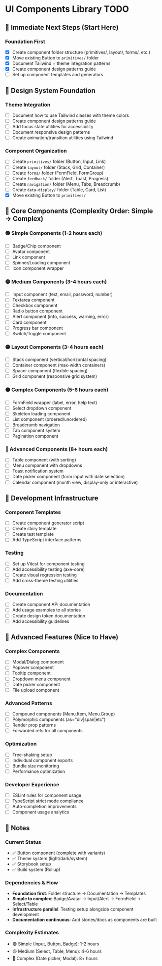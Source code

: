 # UI Components Library TODO

## 🎯 Immediate Next Steps (Start Here)

### Foundation First

- [x] Create component folder structure (primitives/, layout/, forms/, etc.)
- [x] Move existing Button to `primitives/` folder
- [x] Document Tailwind + theme integration patterns
- [x] Create component design patterns guide
- [ ] Set up component templates and generators

## 🎨 Design System Foundation

### Theme Integration

- [ ] Document how to use Tailwind classes with theme colors
- [ ] Create component design patterns guide
- [ ] Add focus state utilities for accessibility
- [ ] Document responsive design patterns
- [ ] Create animation/transition utilities using Tailwind

### Component Organization

- [ ] Create `primitives/` folder (Button, Input, Link)
- [ ] Create `layout/` folder (Stack, Grid, Container)
- [ ] Create `forms/` folder (FormField, FormGroup)
- [ ] Create `feedback/` folder (Alert, Toast, Progress)
- [ ] Create `navigation/` folder (Menu, Tabs, Breadcrumb)
- [ ] Create `data-display/` folder (Table, Card, List)
- [x] Move existing Button to `primitives/`

## 🧩 Core Components (Complexity Order: Simple → Complex)

### 🟢 Simple Components (1-2 hours each)

- [ ] Badge/Chip component
- [ ] Avatar component
- [ ] Link component
- [ ] Spinner/Loading component
- [ ] Icon component wrapper

### 🟡 Medium Components (3-4 hours each)

- [ ] Input component (text, email, password, number)
- [ ] Textarea component
- [ ] Checkbox component
- [ ] Radio button component
- [ ] Alert component (info, success, warning, error)
- [ ] Card component
- [ ] Progress bar component
- [ ] Switch/Toggle component

### 🟡 Layout Components (3-4 hours each)

- [ ] Stack component (vertical/horizontal spacing)
- [ ] Container component (max-width containers)
- [ ] Spacer component (flexible spacing)
- [ ] Grid component (responsive grid system)

### 🟠 Complex Components (5-6 hours each)

- [ ] FormField wrapper (label, error, help text)
- [ ] Select dropdown component
- [ ] Skeleton loading component
- [ ] List component (ordered/unordered)
- [ ] Breadcrumb navigation
- [ ] Tab component system
- [ ] Pagination component

### 🔴 Advanced Components (8+ hours each)

- [ ] Table component (with sorting)
- [ ] Menu component with dropdowns
- [ ] Toast notification system
- [ ] Date picker component (form input with date selection)
- [ ] Calendar component (month view, display-only or interactive)

## 🔧 Development Infrastructure

### Component Templates

- [ ] Create component generator script
- [ ] Create story template
- [ ] Create test template
- [ ] Add TypeScript interface patterns

### Testing

- [ ] Set up Vitest for component testing
- [ ] Add accessibility testing (axe-core)
- [ ] Create visual regression testing
- [ ] Add cross-theme testing utilities

### Documentation

- [ ] Create component API documentation
- [ ] Add usage examples to all stories
- [ ] Create design token documentation
- [ ] Add accessibility guidelines

## 🚀 Advanced Features (Nice to Have)

### Complex Components

- [ ] Modal/Dialog component
- [ ] Popover component
- [ ] Tooltip component
- [ ] Dropdown menu component
- [ ] Date picker component
- [ ] File upload component

### Advanced Patterns

- [ ] Compound components (Menu.Item, Menu.Group)
- [ ] Polymorphic components (as="div|span|etc")
- [ ] Render prop patterns
- [ ] Forwarded refs for all components

### Optimization

- [ ] Tree-shaking setup
- [ ] Individual component exports
- [ ] Bundle size monitoring
- [ ] Performance optimization

### Developer Experience

- [ ] ESLint rules for component usage
- [ ] TypeScript strict mode compliance
- [ ] Auto-completion improvements
- [ ] Component usage analytics

## 📝 Notes

### Current Status

- ✅ Button component (complete with variants)
- ✅ Theme system (light/dark/system)
- ✅ Storybook setup
- ✅ Build system (Rollup)

### Dependencies & Flow

- **Foundation first**: Folder structure → Documentation → Templates
- **Simple to complex**: Badge/Avatar → Input/Alert → FormField → Select/Table
- **Infrastructure parallel**: Testing setup alongside component development
- **Documentation continuous**: Add stories/docs as components are built

### Complexity Estimates

- 🟢 Simple (Input, Button, Badge): 1-2 hours
- 🟡 Medium (Select, Table, Menu): 4-6 hours
- 🔴 Complex (Date picker, Modal): 8+ hours
